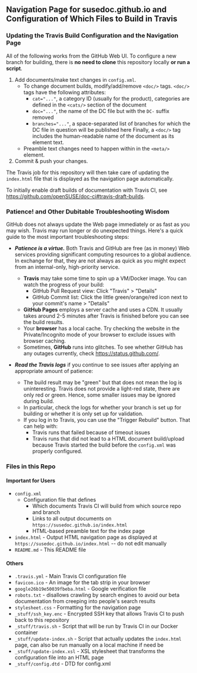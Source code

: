 ## Navigation Page for susedoc.github.io and Configuration of Which Files to Build in Travis

### Updating the Travis Build Configuration and the Navigation Page

All of the following works from the GitHub Web UI. To configure a new branch for
building, there is **no need to clone** this repository locally
**or run a script**.

1. Add documents/make text changes in `config.xml`.
   * To change document builds, modify/add/remove `<doc/>` tags. `<doc/>` tags have the following attributes:
      * `cat="..."`, a category ID (usually for the product), categories are defined in the `<cats/>` section of the document
      * `doc="..."`, the name of the DC file but with the `DC-` suffix removed
      * `branches="..."`, a space-separated list of branches for which the DC file in question will be published here
     Finally, a `<doc/>` tag includes the human-readable name of the document as its element text.
   * Preamble text changes need to happen within in the `<meta/>` element.
2. Commit & push your changes.

The Travis job for this repository will then take care of updating the
`index.html` file that is displayed as the navigation page automatically.


To initially enable draft builds of documentation with Travis CI, see https://github.com/openSUSE/doc-ci#travis-draft-builds.

### Patience! and Other Dubitable Troubleshooting Wisdom

GitHub does not always update the Web page immediately or as fast as you may wish. Travis may run longer or do unexpected things. Here's a quick guide to the most important troubleshooting steps:

* ***Patience is a virtue.*** Both Travis and GitHub are free (as in money) Web services providing significant computing
  resources to a global audience. In exchange for that, they are not always as quick as you might expect from an
  internal-only, high-priority service.
  * **Travis** may take some time to spin up a VM/Docker image. You can watch the progress of your build:
    * GitHub Pull Request view: Click "Travis" > "Details"
    * GitHub Commit list: Click the little green/orange/red icon next to your commit's name > "Details"
  * **GitHub Pages** employs a server cache and uses a CDN. It usually takes around 2-5 minutes after Travis is finished
    before you can see the build results.
  * Your **browser** has a local cache. Try checking the website in the Private/Incognito mode of your browser to
    exclude issues with browser caching.
  * Sometimes, **GitHub** runs into glitches. To see whether GitHub has any outages currently, check
    https://status.github.com/.

* ***Read the Travis logs*** if you continue to see issues after applying an appropriate amount of patience:
  * The build result may be "green" but that does not mean the log is uninteresting. Travis does not provide a light-red
    state, there are only red or green. Hence, some smaller issues may be ignored during build. 
  * In particular, check the logs for whether your branch is set up for building or whether it is only set up for validation.
  * If you log in to Travis, you can use the "Trigger Rebuild" button. That can help with:
    * Travis runs that failed because of timeout issues
    * Travis runs that did not lead to a HTML document build/upload because Travis started the build before the
      `config.xml` was properly configured.


### Files in this Repo

#### Important for Users

* `config.xml`
   * Configuration file that defines
      * Which documents Travis CI will build from which source repo and branch
      * Links to all output documents on `https://susedoc.github.io/index.html`
      * HTML-based preamble text for the index page
* `index.html` - Output HTML navigation page as displayed at `https://susedoc.github.io/index.html` -- do not edit manually
* `README.md` - This README file


#### Others

* `.travis.yml` - Main Travis CI configuration file
* `favicon.ico` - An image for the tab strip in your browser
* `google26b19e50039fbeba.html` - Google verification file
* `robots.txt` - disallows crawling by search engines to avoid our beta documentation from creeping into people's search results
* `stylesheet.css` - Formatting for the navigation page
* `_stuff/ssh_key.enc` - Encrypted SSH key that allows Travis CI to push back to this repository
* `_stuff/travis.sh` - Script that will be run by Travis CI in our Docker container
* `_stuff/update-index.sh` - Script that actually updates the `index.html` page, can also be run manually on a local machine if need be
* `_stuff/update-index.xsl` - XSL stylesheet that transforms the configuration file into an HTML page
* `_stuff/config.dtd` - DTD for config.xml
